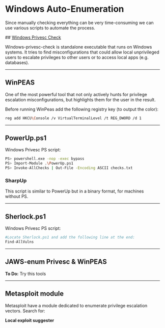 # Windows Auto-Enumeration

Since manually checking everything can be very time-consuming we can use various scripts to automate the process.

## [Windows Privesc Check](https://github.com/pentestmonkey/windows-privesc-check)

Windows-privesc-check is standalone executable that runs on Windows systems. It tries to find misconfigurations that could allow local unprivileged users to escalate privileges to other users or to access local apps (e.g. databases).

_____

## WinPEAS

One of the most powerful tool that not only actively hunts for privilege escalation misconfigurations, but highlights them for the user in the result.

Before running WinPeas add the following registry key (to output the color):

```bash
reg add HKCU\Console /v VirtualTerminalLevel /t REG_DWORD /d 1
```

_____

## PowerUp.ps1

Windows Privesc PS script:
```bash
PS> powershell.exe -nop -exec bypass
PS> Import-Module .\PowerUp.ps1
PS> Invoke-AllChecks | Out-File -Encoding ASCII checks.txt
```

### SharpUp

This script is similar to PowerUp but in a binary format, for machines without PS.
______

## Sherlock.ps1

Windows Privesc PS script:

```bash
#Locate Sherlock.ps1 and add the following line at the end:
Find-AllVulns
```

_____

## JAWS-enum Privesc & WinPEAS

**To Do:** Try this tools

_____

## Metasploit module

Metasploit have a module dedicated to enumerate privilege escalation vectors. Search for:

**Local exploit suggester**
